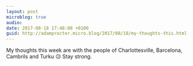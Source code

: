 ```yaml
---
layout: post
microblog: true
audio: 
date: 2017-08-18 17:48:08 +0100
guid: http://adamprocter.micro.blog/2017/08/18/my-thoughts-this.html
---
```

My thoughts this week are with the people of Charlottesville, Barcelona, Cambrils and Turku 😥 Stay strong. 
